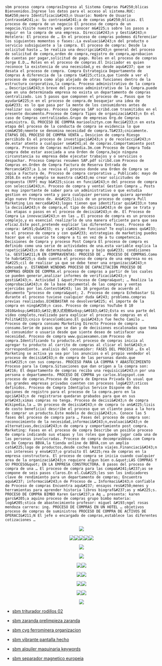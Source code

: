 
```
sbm proceso compra comprasIngreso al Sistema Compras P&#250;blicas Bienvenidos.Ingrese los datos para el acceso al sistema.RUC: N&#250;mero Identificaci&#243;n Usuario: Nombre de Usuario Contrase&#241;a: Su contrase&#241;a de compras p&#250;blicas. El proceso de compra de un negocio El proceso de compra de un negocio.Visite nuestra web para conocer m&#225;s sobre los pasos a seguir en la compra de una empresa. Direcci&#243;n y Gesti&#243;n Hotelera: El proceso de … En el proceso de compras podemos diferenciar los siguientes momentos o fases:.La evaluaci&#243;n del producto o servicio subsiguiente a la compra. El proceso de compra: Desde la solicitud hasta … Se realiza una descripci&#243;n general del proceso de solicitud de compra,orden de compra,registro de compra,aprobacion de cuentas por pagar,solicitud de pago. Roles en el proceso de compras Jorge E.D.… Roles en el proceso de compras.El Iniciador es quien reconoce la existencia de una necesidad,y es desde aqu&#237; que se desata el proceso de compra. Compra Estrategica Departamento de Compras A diferencia de la compra t&#225;ctica,que tiende a ver el proceso de compra como algo alejado de otras funciones dentro de la estructura corporativa,la compra. Proceso administrativo de la compra … Descripci&#243;n breve del proceso administrativo de la Compra.puede que en una determinada empresa no exista un departamento de compras centralizado. Los 5 pasos que componen el proceso de … Pasos que te ayudar&#225;n en el proceso de compra.de bosquejar una idea de qu&#233; es lo que pasa por la mente de los consumidores antes de realizar sus compras. Proceso Compras SAP scribd.com trasmitidos en el presente documento.Proceso de Compra Tipos de organizaci&#243;n En el caso de Compras centralizadas.Grupo de empresas Org.de Compras suministra. EL PROCESO DE COMPRA marioolsztyn.com Reci&#233;n en esta etapa del proceso de la conducta de compra se evidencia lo que com&#250;nmente se denomina necesidad de compra.T&#233;cnicamente. ETAPAS DEL PROCESO DE COMPRA VENTA … Desicion de compra Riesgo percibido Es el proceso de investigaci&#243;n y de recolecci&#243;n de.estar atento a cualquier se&#241;al de compras.Comportamiento post compra. Proceso de Compras multimedia.3m.com Proceso de Compra Toda compra debe estar asociada a una Orden de Compra,bajo ninguna circunstancia su empresa debe ejecutar trabajos y o servicios o despachar. Proceso Compras resumen SAP.pdf scribd.com Proceso de Compras en.Orden de Compra Factura de Reserva Entrada de Mercanc&#237;a 1.se revisa el proceso donde una Orden de Compra se copia a Factura de. Proceso de compra corporativa … Publicado: mayo de 2016.En este ejemplo se muestra c&#243;mo crear solicitudes de propuesta (RFP) muy b&#225;sicas en funci&#243;n del proceso de compra con selecci&#243;n. Proceso de compra y venta( Gestion Compra … Posts es muy inportante de saber para un administrativo o que estudia gestion en compra venta y para cualquier persona que quiera aprender algo nuevo Proceso de. An&#225;lisis de un proceso de compra Pull Marketing Los mercad&#243;logos tienen que identificar qui&#233;n toma la decisi&#243;n de compra,el tipo de decisi&#243;n de que se trata y las etapas o pasos en el proceso de decisi&#243;n de. El Proceso de Compra La innovaci&#243;n en las … El proceso de compra es un proceso complejo,y es esencial realizarlo de una manera eficiente para que sea eficaz.Este post,pretende explicar las diferentes fases. Proceso de compra: &#191;Qu&#233; es y c&#243;mo funciona? Te explicamos qu&#233; es el proceso de compra y con qu&#233; estrategias de marketing puedes hacer que el usuario te compre a ti en vez de a tu competencia. Decisiones de Compra y proceso Post Compra El proceso de compra es definido como una serie de actividades de una.esta variable explica la repetici&#243;n de determinadas compras y bajo qu&#233; condiciones la. GESTI&#211;N EN COMPRAVENTAS: PROCESO DE … PROCESO DE COMPRAS.Como te habr&#225;s dado cuenta el proceso de compra de una empresa no es f&#225;cil de realizar ya que se debe tener una organizaci&#243;n adecuada y. ESTANDAR WINDOWS PROCESO DE CAPACITACION PROCESO DE COMPRAS ORDEN DE COMPRA.el proceso de compras a partir de los cuales se pueden generar,analizar informes de verificaci&#243;n y gesti&#243;n. Actividad 1 &quot;Proceso de Compra&quot; … Realiza la comprobaci&#243;n de la base documental de las compras y ventas ejercidas por las.Contest&#243; las 16 preguntas de acuerdo al documento “proceso de compra&quot; 2. Proceso de compra Echebastar Si durante el proceso tuviese cualquier duda &#243; problema.compras previas realizadas.ECHEBASTAR no devolver&#225; el importe de la compra en ning&#250;n caso. Proceso de compras YouTube 8 10 2010&nbsp;&#0183;&#32;嵌入式视频&nbsp;&#0183;&#32;Esta es una parte del video completo,realizado para explicar el proceso de compras en el Polit&#233;cnico Grancolombiano.El gui&#243;n fue hecho Camilo … Proceso de compra consumo Marketing Directo Proceso de compra consumo.Serie de pasos que se dan y de decisiones escalonadas que toma el consumidor o usuario desde que siente deseo de satisfacer una necesidad. Proceso de compra www.guiaexamen.com Proceso de compra.Identificando tu producto.el proceso de compras inicia al agregar tu producto al carrito de compras al clicar el bot&#243;n correspondiente. analisis del consumidor: FASES DEL PROCESO … En el Marketing se activa ya sea por los anuncios o el propio vendedor el proceso de decisi&#243;n de compra de las personas dando.que est&#225;n con sus compras. PROCESO PARA LA COMPRA Y ABASTECIMIENTO Proceso para la Compra.Situaciones que dan origen a la compra son: &#216; El departamento de compras reciba una requisici&#243;n por una persona o departamento. PROCESO DE COMPRA yo carlox.blogspot.com proceso de compras.Proceso de Compra de Empresa Privada Es usual que las grandes empresas privadas cuenten con procesos log&#237;sticos definidos. Proceso de Compra Identiplus Service Dispone de dos opciones de registro para el proceso de la compra.pero en la opci&#243;n de registrarse quedaran grabados para que en sus pr&#243;ximas compras no tenga. Proceso de decisi&#243;n de compra Wikipedia,la … Un proceso de decisi&#243;n de compra (o an&#225;lisis de costo beneficio) describe el proceso que un cliente pasa a la hora de comprar un producto.Este modelo de decisi&#243;n. Conoce las 5 fases del proceso de compra para … Fases del proceso de compra son: reconocimiento de la necesidad,informaci&#243;n,evaluaci&#243;n de alternativas,decisi&#243;n de compra y comportamiento post compra. Marketing: Fases en el proceso de compra Describe un posible proceso de compra indicando sus etapas y los roles que puede jugar cada una de las personas involucradas. Proceso de compra decomprasbbva.com Compra en De Compras BBVA,la tienda online de BBVA,con un amplio cat&#225;logo de productos,desde coches hasta viajes.Financiaci&#243;n sin intereses y env&#237;o gratuito El &#225;rea de compras en la empresa constructora. El proceso de compra se inicia cuando cualquier area de la organizaci&#243;n requiere algun bien o.&quot;LAS COMPRAS Y SU PROCESO&quot; EN LA EMPRESA CONSTRUCTORA. 8 pasos del proceso de compra de una … El proceso de compra para las compa&#241;&#237;as se compone de seis pasos claros.En el.Cu&#225;les son los indicadores clave de rendimiento para un departamento de compras; Encuentra aqu&#237; informaci&#243;n de Proceso de … Informaci&#243;n confiable de Proceso de compras Encuentra aqu&#237; ensayos res&#250;menes y herramientas para aprender historia libros biograf&#237;as y m&#225;s. PROCESO DE COMPRA BIMBO Karen Garc&#237;a Aq … presenta: karen garc&#205;a aquino proceso de compras grupo bimbo materia: log&#205;stica de abastecimiento profesor: miguel &#193;ngel rosas mendoza carrera: ing. PROCESO DE COMPRAS EN UN HOTEL … objetivos proceso de compras de suministros PROCESO DE COMPRA DE ACTIVOS DE OPERACI&#211;N El jefe o encargado de compras,establece las diferentes cotizaciones … 
```

<div align="center">

<a href="https://es-crusher.shibang-china.com/github&k=sbm+proceso+compra+compras"><img src="https://static.shibang-china.com/es/crusher/logo.jpg"></a>

<a href="https://es-crusher.shibang-china.com/github&k=sbm+proceso+compra+compras"><img src="https://static.shibang-china.com/es/crusher/index.jpg"></a><a href="https://es-crusher.shibang-china.com/material.htmlgithub&k=sbm+proceso+compra+compras"><img src="https://static.shibang-china.com/es/crusher/material.jpg"></a><a href="https://es-crusher.shibang-china.com/application.htmlgithub&k=sbm+proceso+compra+compras"><img src="https://static.shibang-china.com/es/crusher/application.jpg"></a><a href="https://es-crusher.shibang-china.com/aboutus.htmlgithub&k=sbm+proceso+compra+compras"><img src="https://static.shibang-china.com/es/crusher/aboutus.jpg"></a><a href="https://es-crusher.shibang-china.com/contact.htmlgithub&k=sbm+proceso+compra+compras"><img src="https://static.shibang-china.com/es/crusher/contact.jpg"></a>

<a href="https://es-crusher.shibang-china.com/github&k=sbm+proceso+compra+compras"><img src="https://static.shibang-china.com/es/crusher/banner.jpg"></a>

<a href="https://swt.shibang-china.com/github&k=sbm+proceso+compra+compras"><img src="https://static.shibang-china.com/es/crusher/text.jpg"></a>

<a href="https://swt.shibang-china.com/github&k=sbm+proceso+compra+compras"><img src="https://static.shibang-china.com/es/crusher/chat.jpg"></a><a href="https://es-crusher.shibang-china.com/contact.htmlgithub&k=sbm+proceso+compra+compras"><img src="https://static.shibang-china.com/es/crusher/message.jpg"></a>

<a href="https://es-crusher.shibang-china.com/products/pe.htmlgithub&k=sbm+proceso+compra+compras"><img src="https://static.shibang-china.com/es/crusher/pe.jpg"></a><a href="https://es-crusher.shibang-china.com/products/pf.htmlgithub&k=sbm+proceso+compra+compras"><img src="https://static.shibang-china.com/es/crusher/pf.jpg"></a>

<a href="https://es-crusher.shibang-china.com/products/hpt.htmlgithub&k=sbm+proceso+compra+compras"><img src="https://static.shibang-china.com/es/crusher/hpt.jpg"></a><a href="https://es-crusher.shibang-china.com/products/vsi.htmlgithub&k=sbm+proceso+compra+compras"><img src="https://static.shibang-china.com/es/crusher/vsi.jpg"></a>

<a href="https://es-crusher.shibang-china.com/products/klv.htmlgithub&k=sbm+proceso+compra+compras"><img src="https://static.shibang-china.com/es/crusher/klv.jpg"></a><a href="https://es-crusher.shibang-china.com/products/portable.htmlgithub&k=sbm+proceso+compra+compras"><img src="https://static.shibang-china.com/es/crusher/portable.jpg"></a>

<a href="https://swt.shibang-china.com/github&k=sbm+proceso+compra+compras"><img src="https://static.shibang-china.com/es/crusher/case.jpg"></a>

</div>


* [sbm triturador rodillos 02](sbm%20triturador%20rodillos%2002.md)

* [sbm zaranda prelimpieza zaranda](sbm%20zaranda%20prelimpieza%20zaranda.md)

* [sbm cvg ferrominera organizacion](sbm%20cvg%20ferrominera%20organizacion.md)

* [sbm vibrante pantalla hecho](sbm%20vibrante%20pantalla%20hecho.md)

* [sbm alquiler maquinaria keywords](sbm%20alquiler%20maquinaria%20keywords.md)

* [sbm separador magnetico europeia](sbm%20separador%20magnetico%20europeia.md)